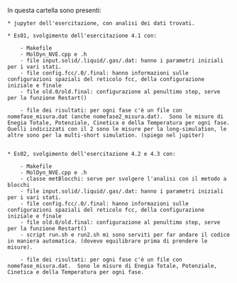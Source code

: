 In questa cartella sono presenti:

    * jupyter dell'esercitazione, con analisi dei dati trovati.
    
    * Es01, svolgimento dell'esercitazione 4.1 con:
        
        - Makefile
        - MolDyn_NVE.cpp e .h 
        - file input.solid/.liquid/.gas/.dat: hanno i parametri iniziali per i vari stati.
        - file config.fcc/.0/.final: hanno informazioni sulle configurazioni spaziali del reticolo fcc, della configurazione iniziale e finale
        - file old.0/old.final: configurazione al penultimo step, serve per la funzione Restart()
        
        - file dei risultati: per ogni fase c'è un file con nomefase_misura.dat (anche nomefase2_misura.dat).  Sono le misure di Enegia Totale, Potenziale, Cinetica e della Temperatura per ogni fase. Quelli indicizzati con il 2 sono le misure per la long-simulation, le altre sono per la multi-short simulation. (spiego nel jupiter)
        

    * Es02, svolgimento dell'esercitazione 4.2 e 4.3 con:
        
        - Makefile
        - MolDyn_NVE.cpp e .h 
        - classe metBlocchi: serve per svolgere l'analisi con il metodo a blocchi
        - file input.solid/.liquid/.gas/.dat: hanno i parametri iniziali per i vari stati.
        - file config.fcc/.0/.final: hanno informazioni sulle configurazioni spaziali del reticolo fcc, della configurazione iniziale e finale
        - file old.0/old.final: configurazione al penultimo step, serve per la funzione Restart()
        - script run.sh e run2.sh mi sono serviti per far andare il codice in maniera automatica. (dovevo equilibrare prima di prendere le misure).
        
        - file dei risultati: per ogni fase c'è un file con nomefase_misura.dat.  Sono le misure di Enegia Totale, Potenziale, Cinetica e della Temperatura per ogni fase.
